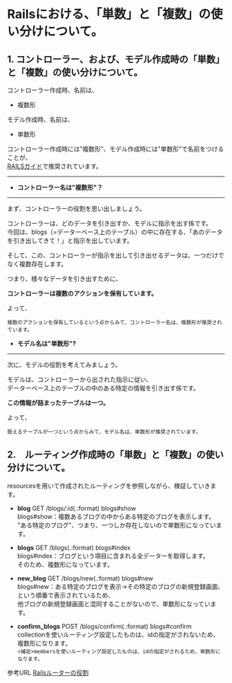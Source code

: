 # Railsにおける、「単数」と「複数」の使い分けについて。  

## 1. コントローラー、および、モデル作成時の「単数」と「複数」の使い分けについて。

コントローラー作成時、名前は、  

- 複数形  

モデル作成時、名前は、  

- 単数形  

コントローラー作成時には"複数形"、モデル作成時には"単数形"で名前をつけることが、  
[RAILSガイド](https://railsguides.jp/action_controller_overview.html)で推奨されています。

---

- **コントローラー名は"複数形"？**  

  
---


まず、コントローラーの役割を思い出しましょう。  

コントローラーは、どのデータを引き出すか、モデルに指示を出す係です。  
今回は、blogs（=データーベース上のテーブル）の中に存在する、「あのデータを引き出してきて！」と指示を出しています。  

そして、この、コントローラーが指示を出して引き出せるデータは、一つだけでなく複数存在します。

つまり、様々なデータを引き出すために、  

**コントローラーは複数のアクションを保有しています。**  

よって、  

``` 複数のアクションを保有しているという点からみて、コントローラー名は、複数形が推奨されています。 ```

- **モデル名は"単数形"?**

---

次に、モデルの役割を考えてみましょう。  

モデルは、コントローラーから出された指示に従い、  
データーベース上のテーブルの中のある特定の情報を引き出す係です。  

**この情報が詰まったテーブルは一つ。**  

よって、  

``` 扱えるテーブルが一つという点からみて、モデル名は、単数形が推奨されています。 ```

## 2.　ルーティング作成時の「単数」と「複数」の使い分けについて。

resourcesを用いて作成されたルーティングを参照しながら、検証していきます。

- **blog** GET /blogs/:id(.:format) blogs#show  
blogs#show：複数あるブログの中からある特定のブログを表示します。  
"ある特定のブログ"、つまり、一つしか存在しないので単数形になっています。

- **blogs** GET /blogs(.:format) blogs#index  
blogs#index：ブログという項目に含まれる全データーを取得します。  
そのため、複数形になっています。

- **new_blog** GET /blogs/new(.:format) blogs#new  
blogs#new：ある特定のブログを表示→その特定のブログの新規登録画面、という順番で表示されているため、   
他ブログの新規登録画面と混同することがないので、単数形になっています。

- **confirm_blogs** POST /blogs/confirm(.:format) blogs#confirm  
collectionを使いルーティング設定したものは、idの指定がされないため、複数形になります。  
``` <補足>membersを使いルーティング設定したものは、idの指定がされるため、単数形になります。 ```

参考URL [Railsルーターの役割](https://railsguides.jp/routing.html)
